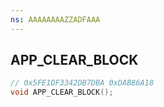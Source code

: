 ```yaml
---
ns: AAAAAAAAZZADFAAA
---
```

## APP_CLEAR_BLOCK

```c
// 0x5FE1DF3342DB7DBA 0xDAB86A18
void APP_CLEAR_BLOCK();
```



